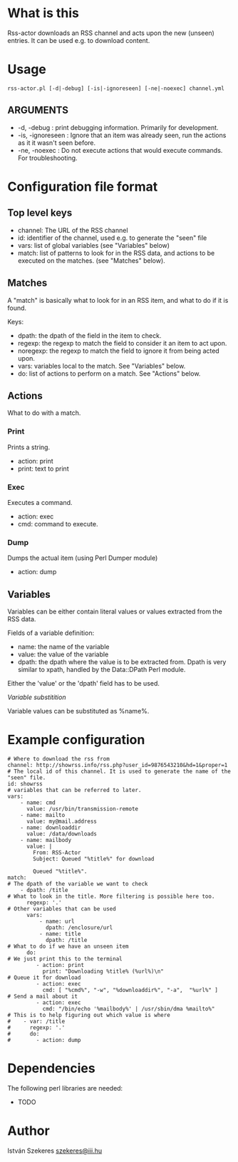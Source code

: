 # What is this

Rss-actor downloads an RSS channel and acts upon the new (unseen) entries. It can be used e.g. to download content.

# Usage

    rss-actor.pl [-d|-debug] [-is|-ignoreseen] [-ne|-noexec] channel.yml

## ARGUMENTS

* -d, -debug : print debugging information. Primarily for development.
* -is, -ignoreseen : Ignore that an item was already seen, run the actions as it it wasn't seen before.
* -ne, -noexec : Do not execute actions that would execute commands. For troubleshooting.

# Configuration file format

## Top level keys

* channel: The URL of the RSS channel
* id: identifier of the channel, used e.g. to generate the "seen" file
* vars: list of global variables (see "Variables" below)
* match: list of patterns to look for in the RSS data, and actions to be executed on the matches. (see "Matches" below).

## Matches 

A "match" is basically what to look for in an RSS item, and what to do if it is found.

Keys:
* dpath: the dpath of the field in the item to check.
* regexp: the regexp to match the field to consider it an item to act upon.
* noregexp: the regexp to match the field to ignore it from being acted upon.
* vars: variables local to the match. See "Variables" below.
* do: list of actions to perform on a match. See "Actions" below.

## Actions

What to do with a match.

### Print

Prints a string.

* action: print
* print: text to print

### Exec

Executes a command.

* action: exec
* cmd: command to execute.

### Dump

Dumps the actual item (using Perl Dumper module)

* action: dump

## Variables

Variables can be either contain literal values or values extracted from the RSS data.

Fields of a variable definition:

* name: the name of the variable
* value: the value of the variable
* dpath: the dpath where the value is to be extracted from. Dpath is very similar to xpath, handled by the Data::DPath Perl module.

Either the 'value' or the 'dpath' field has to be used.

*Variable substitition*

Variable values can be substituted as %name%.

# Example configuration
    # Where to download the rss from
    channel: http://showrss.info/rss.php?user_id=9876543210&hd=1&proper=1
    # The local id of this channel. It is used to generate the name of the "seen" file.
    id: showrss
    # variables that can be referred to later.
    vars:
        - name: cmd
          value: /usr/bin/transmission-remote
        - name: mailto
          value: my@mail.address
        - name: downloaddir
          value: /data/downloads
        - name: mailbody
          value: |
            From: RSS-Actor
            Subject: Queued "%title%" for download

            Queued "%title%".
    match:
    # The dpath of the variable we want to check
        - dpath: /title
    # What to look in the title. More filtering is possible here too.
          regexp: '.'
    # Other variables that can be used
          vars:
              - name: url
                dpath: /enclosure/url
              - name: title
                dpath: /title
    # What to do if we have an unseen item
          do:
    # We just print this to the terminal
             - action: print
               print: "Downloading %title% (%url%)\n"
    # Queue it for download
             - action: exec
               cmd: [ "%cmd%", "-w", "%downloaddir%", "-a",  "%url%" ]
    # Send a mail about it
             - action: exec
               cmd: "/bin/echo '%mailbody%' | /usr/sbin/dma %mailto%"
    # This is to help figuring out which value is where
    #    - var: /title
    #      regexp: '.'
    #      do:
    #        - action: dump



# Dependencies

The following perl libraries are needed:

* TODO

# Author

István Szekeres <szekeres@iii.hu>

